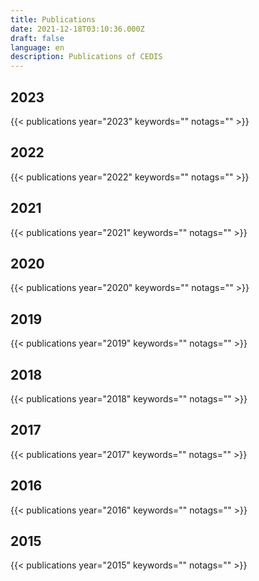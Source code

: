 ```yaml
---
title: Publications
date: 2021-12-18T03:10:36.000Z
draft: false
language: en
description: Publications of CEDIS
---
```

## 2023

{{< publications year="2023" keywords="" notags="" >}}

## 2022

{{< publications year="2022" keywords="" notags="" >}}

## 2021

{{< publications year="2021" keywords="" notags="" >}}
## 2020

{{< publications year="2020" keywords="" notags="" >}}
## 2019

{{< publications year="2019" keywords="" notags="" >}}
## 2018

{{< publications year="2018" keywords="" notags="" >}}
## 2017

{{< publications year="2017" keywords="" notags="" >}}
## 2016

{{< publications year="2016" keywords="" notags="" >}}
## 2015

{{< publications year="2015" keywords="" notags="" >}}
